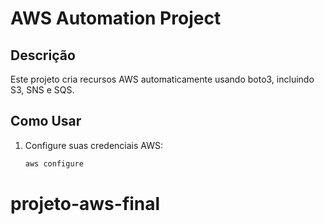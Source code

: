 # AWS Automation Project

## Descrição
Este projeto cria recursos AWS automaticamente usando boto3, incluindo S3, SNS e SQS.

## Como Usar
1. Configure suas credenciais AWS:
   ```bash
   aws configure
# projeto-aws-final
